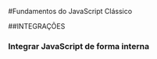 #Fundamentos do JavaScript Clássico

##INTEGRAÇÕES

### Integrar JavaScript de forma interna

~~~ javascript

~~~